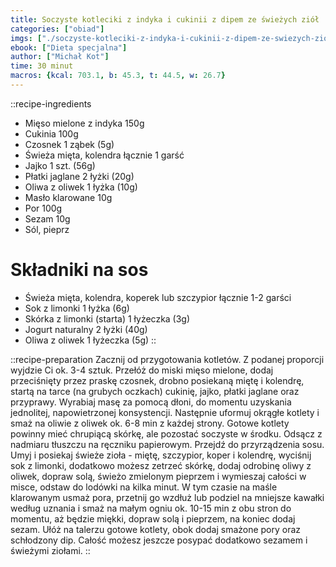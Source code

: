 ```yaml
---
title: Soczyste kotleciki z indyka i cukinii z dipem ze świeżych ziół
categories: ["obiad"]
imgs: ["./soczyste-kotleciki-z-indyka-i-cukinii-z-dipem-ze-swiezych-ziol-1.jpg", "./soczyste-kotleciki-z-indyka-i-cukinii-z-dipem-ze-swiezych-ziol-2.jpg"]
ebook: ["Dieta specjalna"]
author: ["Michał Kot"]
time: 30 minut
macros: {kcal: 703.1, b: 45.3, t: 44.5, w: 26.7}
---
```


::recipe-ingredients
- Mięso mielone z indyka 150g
- Cukinia 100g
- Czosnek 1 ząbek (5g)
- Świeża mięta, kolendra łącznie 1 garść
- Jajko 1 szt. (56g)
- Płatki jaglane 2 łyżki (20g)
- Oliwa z oliwek 1 łyżka (10g)
- Masło klarowane 10g
- Por 100g
- Sezam 10g
- Sól, pieprz

# Składniki na sos
- Świeża mięta, kolendra, koperek lub szczypior łącznie 1-2 garści
- Sok z limonki 1 łyżka (6g)
- Skórka z limonki (starta) 1 łyżeczka (3g)
- Jogurt naturalny 2 łyżki (40g)
- Oliwa z oliwek 1 łyżeczka (5g)
::

::recipe-preparation
Zacznij od przygotowania kotletów. Z podanej proporcji wyjdzie Ci ok. 3-4 sztuk. Przełóż do miski mięso mielone, dodaj przeciśnięty przez praskę czosnek, drobno posiekaną miętę i kolendrę, startą na tarce (na grubych oczkach) cukinię, jajko, płatki jaglane oraz przyprawy. Wyrabiaj masę za pomocą dłoni, do momentu uzyskania jednolitej, napowietrzonej konsystencji. Następnie uformuj okrągłe kotlety i smaż na oliwie z oliwek ok. 6-8 min z każdej strony. Gotowe kotlety powinny mieć chrupiącą skórkę, ale pozostać soczyste w środku. Odsącz z nadmiaru tłuszczu na ręczniku papierowym. Przejdź do przyrządzenia sosu. Umyj i posiekaj świeże zioła - miętę, szczypior, koper i kolendrę, wyciśnij sok z limonki, dodatkowo możesz zetrzeć skórkę, dodaj odrobinę oliwy z oliwek, dopraw solą, świeżo zmielonym pieprzem i wymieszaj całości w misce, odstaw do lodówki na kilka minut. W tym czasie na maśle klarowanym usmaż pora, przetnij go wzdłuż lub podziel na mniejsze kawałki według uznania i smaż na małym ogniu ok. 10-15 min z obu stron do momentu, aż będzie miękki, dopraw solą i pieprzem, na koniec dodaj sezam. Ułóż na talerzu gotowe kotlety, obok dodaj smażone pory oraz schłodzony dip. Całość możesz jeszcze posypać dodatkowo sezamem i świeżymi ziołami.
::